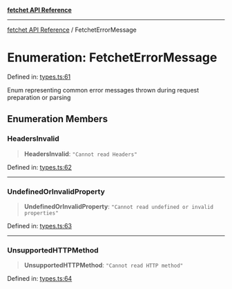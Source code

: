 [**fetchet API Reference**](../README.md)

***

[fetchet API Reference](../README.md) / FetchetErrorMessage

# Enumeration: FetchetErrorMessage

Defined in: [types.ts:61](https://github.com/brysonbw/fetchet/blob/7b4bb591bcda340766d9cc0bbd17667f15536f84/src/types.ts#L61)

Enum representing common error messages thrown during request preparation or parsing

## Enumeration Members

### HeadersInvalid

> **HeadersInvalid**: `"Cannot read Headers"`

Defined in: [types.ts:62](https://github.com/brysonbw/fetchet/blob/7b4bb591bcda340766d9cc0bbd17667f15536f84/src/types.ts#L62)

***

### UndefinedOrInvalidProperty

> **UndefinedOrInvalidProperty**: `"Cannot read undefined or invalid properties"`

Defined in: [types.ts:63](https://github.com/brysonbw/fetchet/blob/7b4bb591bcda340766d9cc0bbd17667f15536f84/src/types.ts#L63)

***

### UnsupportedHTTPMethod

> **UnsupportedHTTPMethod**: `"Cannot read HTTP method"`

Defined in: [types.ts:64](https://github.com/brysonbw/fetchet/blob/7b4bb591bcda340766d9cc0bbd17667f15536f84/src/types.ts#L64)
